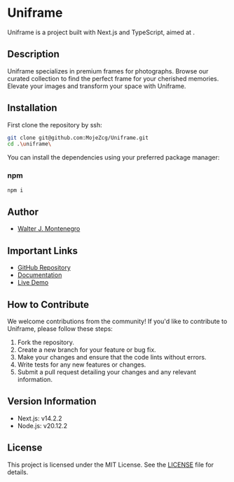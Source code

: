 # Uniframe

Uniframe is a project built with Next.js and TypeScript, aimed at .

## Description

Uniframe specializes in premium frames for photographs. Browse our curated collection to find the perfect frame for your cherished memories. Elevate your images and transform your space with Uniframe.

## Installation

First clone the repository by ssh:

```bash
git clone git@github.com:MojeZcg/Uniframe.git
cd .\uniframe\
```

You can install the dependencies using your preferred package manager:

### npm

```bash
npm i
```

## Author

- [Walter J. Montenegro](https://github.com/MojeZcg)

## Important Links

- [GitHub Repository](https://github.com/MojeZcg/uniframe)
- [Documentation](https://yourwebsite.com/docs)
- [Live Demo](https://yourwebsite.com/demo)

## How to Contribute

We welcome contributions from the community! If you'd like to contribute to Uniframe, please follow these steps:

1. Fork the repository.
2. Create a new branch for your feature or bug fix.
3. Make your changes and ensure that the code lints without errors.
4. Write tests for any new features or changes.
5. Submit a pull request detailing your changes and any relevant information.

## Version Information

- Next.js: v14.2.2
- Node.js: v20.12.2

## License

This project is licensed under the MIT License. See the [LICENSE](https://github.com/MojeZcg/uniframe/blob/main/LICENSE) file for details.
